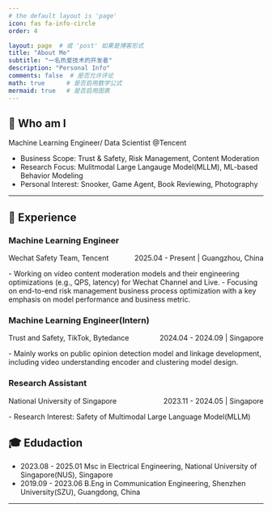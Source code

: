 ```yaml
---
# the default layout is 'page'
icon: fas fa-info-circle
order: 4

layout: page  # 或 'post' 如果是博客形式
title: "About Me"  
subtitle: "一名热爱技术的开发者"  
description: "Personal Info"  
comments: false  # 是否允许评论
math: true      # 是否启用数学公式
mermaid: true   # 是否启用图表
---
```


<!-- > Add Markdown syntax content to file `_tabs/about.md`{: .filepath } and it will show up on this page.
{: .prompt-tip } -->

## 👋 Who am I 
Machine Learning Engineer/ Data Scientist @Tencent
- Business Scope: Trust & Safety, Risk Management, Content Moderation
- Research Focus: Mulitmodal Large Langauge Model(MLLM), ML-based Behavior Modeling
- Personal Interest: Snooker, Game Agent, Book Reviewing, Photography

--- 

## 📖 Experience

### Machine Learning Engineer
<p style="display: flex; justify-content: space-between;">
  <span>Wechat Safety Team, Tencent</span>
  <span>2025.04 - Present | Guangzhou, China</span>
</p>
- Working on video content moderation models and their engineering optimizations (e.g., QPS, latency) for Wechat Channel and Live.
- Focusing on end-to-end risk management business process optimization with a key emphasis on model performance and business metric.

### Machine Learning Engineer(Intern)
<p style="display: flex; justify-content: space-between;">
  <span>Trust and Safety, TikTok, Bytedance</span>
  <span>2024.04 - 2024.09 | Singapore</span>
</p>
- Mainly works on public opinion detection model and linkage development, including video understanding encoder and clustering model design.

### Research Assistant
<p style="display: flex; justify-content: space-between;">
  <span>National University of Singapore</span>
  <span>2023.11 - 2024.05 | Singapore</span>
</p>
- Research Interest: Safety of Multimodal Large Language Model(MLLM)

<!-- ### Research Assistant
<p style="display: flex; justify-content: space-between;">
  <span>Shenzhen University</span>
  <span>2023.11 - 2024.05 | Shenzhen, China</span>
</p>
- Research Interest: Document Understanding  -->

## 🎓 Edudaction 
- 2023.08 - 2025.01 Msc in Electrical Engineering, National University of Singapore(NUS), Singapore
- 2019.09 - 2023.06 B.Eng in Communication Engineering, Shenzhen University(SZU), Guangdong, China

---

<!-- ## Honors and Awards
- 2023.06  Outstanding Graduate of Shenzhen University. -->
